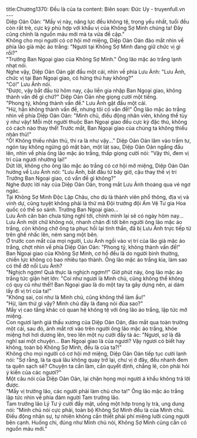 title:Chương1370: Đều là của ta
content:
Biên soạn: Đức Uy - truyenfull.vn<br>---<br>Diệp Oản Oản: "Mấy vị này, năng lực đều không tệ, trọng yếu nhất, tuổi đều còn rất trẻ, cực kỳ phù hợp với khẩu vị của Không Sợ Minh chúng ta! Đây cũng chính là nguồn máu mới mà ta vừa đề cập."<br>Không cho mọi người có cơ hội mở miệng, Diệp Oản Oản đảo mắt nhìn về phía lão già mặc áo trắng: "Ngươi tại Không Sợ Minh đang giữ chức vị gì rồi?"<br>"Trưởng Ban Ngoại giao của Không Sợ Minh." Ông lão mặc áo trắng lạnh nhạt nói.<br>Nghe vậy, Diệp Oản Oản gật đầu một cái, nhìn về phía Lưu Ảnh: "Lưu Ảnh, chức vị tại Ban Ngoại giao, có hứng thú hay không?"<br>"Có!" Lưu Ảnh nói.<br>"Được, vậy bắt đầu từ hôm nay, cậu liền gia nhập Ban Ngoại giao, không thành vấn đề gì chứ?" Diệp Oản Oản nhẹ giọng cười một tiếng.<br>"Phong tỷ, không thành vấn đề." Lưu Ảnh gật đầu một cái.<br>"Hừ, hắn không thành vấn đề, nhưng tôi có vấn đề!" Ông lão mặc áo trắng nhìn về phía Diệp Oản Oản: "Minh chủ, điều động nhân viên, không thể tùy ý như vậy! Mỗi một người thuộc Ban Ngoại giao đều cực kỳ đặc thù, không có cách nào thay thế! Trước mắt, Ban Ngoại giao của chúng ta không thiếu nhân thủ!"<br>"Ồ! Không thiếu nhân thủ, thì ra là như vậy..." Diệp Oản Oản lâm vào trầm tư, ngón tay không ngừng gõ mặt bàn, một lát sau, Diệp Oản Oản ngẩng đầu lên, nhìn về phía ông lão mặc áo trắng, thấp giọng cười nói: "Vậy thì, đem vị trí của ngươi nhường lại!"<br>Dứt lời, không cho ông lão mặc áo trắng có cơ hội mở miệng, Diệp Oản Oản hướng về Lưu Ảnh nói: "Lưu Ảnh, bắt đầu từ bây giờ, cậu thay thế vị trí Trưởng Ban Ngoại giao, có vấn đề gì không?"<br>Nghe được lời này của Diệp Oản Oản, trong mắt Lưu Ảnh thoáng qua vẻ ngơ ngác.<br>Tại Không Sợ Minh Độc Lập Châu, cho dù là thành viên phổ thông, địa vị và vinh dự, cũng tuyệt không phải là thứ mà Đội trưởng đội Ám Vệ Tư gia Hoa quốc có thể so sánh. Trưởng Ban Ngoại giao…<br>Lưu Ảnh căn bản chưa từng nghĩ tới, chính mình lại sẽ có ngày hôm nay...<br>Lưu Ảnh một chữ không nói, nhanh chân đi tới bên người ông lão mặc áo trắng, còn không chờ ông ta phục hồi lại tinh thần, đã bị Lưu Ảnh trực tiếp từ trên ghế nhấc lên, ném sang một bên.<br>Ở trước con mắt của mọi người, Lưu Ảnh ngồi vào vị trí của lão già mặc áo trắng, chợt nhìn về phía Diệp Oản Oản: "Phong tỷ, không thành vấn đề!"<br>Ban Ngoại giao của Không Sợ Minh, cơ hồ đều là do người bình thường, chiến lực không có bao nhiêu tạo thành. Ông lão mặc áo trắng kia, làm sao có thể đỡ nổi Lưu Ảnh?<br>"Nghịch ngợm! Quả thực là nghịch ngợm!!" Giờ phút này, ông lão mặc áo trắng tức giận hét lớn: "Coi như ngươi là Minh chủ, cũng không thể không có quy củ như thế!! Ban Ngoại giao là do một tay ta gây dựng nên, ai dám lấy đi vị trí của ta!"<br>"Không sai, coi như là Minh chủ, cũng không thể làm ẩu!"<br>"Hừ, làm thứ gì vậy? Minh chủ đây là đang nói đùa sao?"<br>Mấy vị cao tầng khác có quan hệ không tệ với ông lão áo trắng, lập tức mở miệng.<br>Con ngươi lạnh giá thấu xương của Diệp Oản Oản, đảo mắt qua toàn trường một cái, sau đó, ánh mắt rơi vào trên người ông lão mặc áo trắng, khóe miệng hơi hơi dương lên, treo lên một nụ cười đầy tà ác: "Ngươi, sợ là đã nghĩ sai một chuyện... Ban Ngoại giao là của ngươi? Vậy ngươi có biết hay không, toàn bộ Không Sợ Minh, đều là của ta?!"<br>Không cho mọi người có cơ hội mở miệng, Diệp Oản Oản tiếp tục cười lạnh nói: "Sợ rằng, là ta quá lâu không quay trở lại, chư vị ở đây, đều nhanh đem ta quên sạch sẽ? Chuyện ta cần làm, cần quyết định, chẳng lẽ, còn phải hỏi ý kiến của các ngươi?"<br>Một câu nói của Diệp Oản Oản, lại chặn họng mọi người á khẩu không trả lời được.<br>"Mấy vị trưởng lão, các người phải làm chủ cho ta!" Ông lão mặc áo trắng lập tức nhìn về phía đám người Tam trưởng lão.<br>Tam trưởng lão Lý Tư ý cười đầy mặt, uống một hớp trong ly trà, ung dung nói: "Minh chủ nói cực phải, toàn bộ Không Sợ Minh đều là của Minh chủ. Điều động nhân sự, tự nhiên không cần thiết phải phí miệng lưỡi cùng người bên cạnh. Huống chi, đúng như Minh chủ nói, Không Sợ Minh cũng cần có nguồn máu mới."